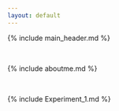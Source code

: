```yaml
---
layout: default
---
```


{% include main_header.md %}

<br>

{% include aboutme.md %}

<br>

{% include Experiment_1.md %}

